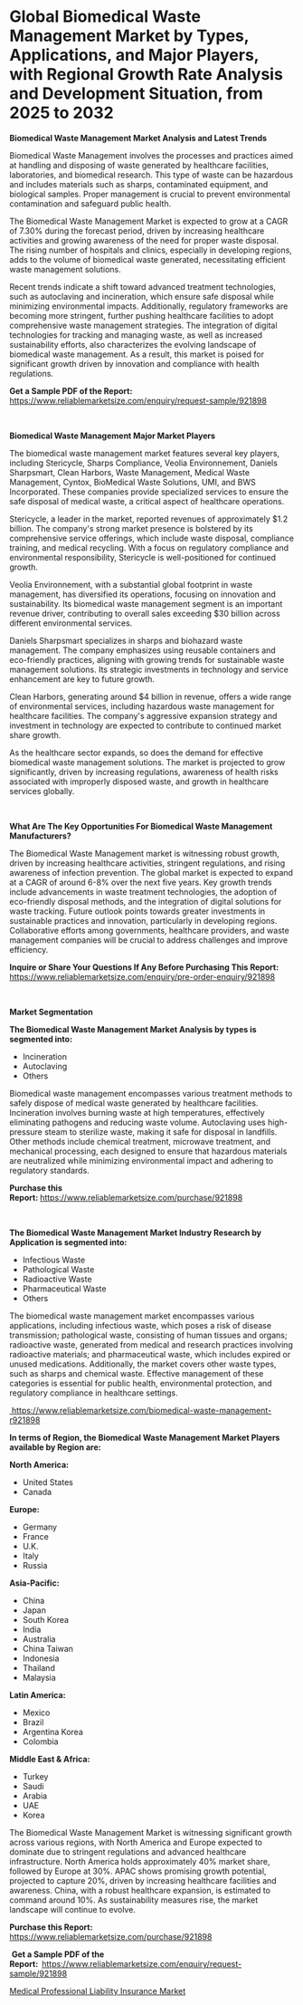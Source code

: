 <p><h1>Global Biomedical Waste Management Market by Types, Applications, and Major Players, with Regional Growth Rate Analysis and Development Situation, from 2025 to 2032</h1></p><p><strong>Biomedical Waste Management Market Analysis and Latest Trends</strong></p>
<p><p>Biomedical Waste Management involves the processes and practices aimed at handling and disposing of waste generated by healthcare facilities, laboratories, and biomedical research. This type of waste can be hazardous and includes materials such as sharps, contaminated equipment, and biological samples. Proper management is crucial to prevent environmental contamination and safeguard public health.</p><p>The Biomedical Waste Management Market is expected to grow at a CAGR of 7.30% during the forecast period, driven by increasing healthcare activities and growing awareness of the need for proper waste disposal. The rising number of hospitals and clinics, especially in developing regions, adds to the volume of biomedical waste generated, necessitating efficient waste management solutions. </p><p>Recent trends indicate a shift toward advanced treatment technologies, such as autoclaving and incineration, which ensure safe disposal while minimizing environmental impacts. Additionally, regulatory frameworks are becoming more stringent, further pushing healthcare facilities to adopt comprehensive waste management strategies. The integration of digital technologies for tracking and managing waste, as well as increased sustainability efforts, also characterizes the evolving landscape of biomedical waste management. As a result, this market is poised for significant growth driven by innovation and compliance with health regulations.</p></p>
<p><strong>Get a Sample PDF of the Report:&nbsp;</strong> <a href="https://www.reliablemarketsize.com/enquiry/request-sample/921898?utm_campaign=3075&utm_medium=2&utm_source=Github&utm_content=ia&utm_term=05032025&utm_id=biomedical-waste-management">https://www.reliablemarketsize.com/enquiry/request-sample/921898</a></p>
<p>&nbsp;</p>
<p><strong>Biomedical Waste Management Major Market Players</strong></p>
<p><p>The biomedical waste management market features several key players, including Stericycle, Sharps Compliance, Veolia Environnement, Daniels Sharpsmart, Clean Harbors, Waste Management, Medical Waste Management, Cyntox, BioMedical Waste Solutions, UMI, and BWS Incorporated. These companies provide specialized services to ensure the safe disposal of medical waste, a critical aspect of healthcare operations.</p><p>Stericycle, a leader in the market, reported revenues of approximately $1.2 billion. The company's strong market presence is bolstered by its comprehensive service offerings, which include waste disposal, compliance training, and medical recycling. With a focus on regulatory compliance and environmental responsibility, Stericycle is well-positioned for continued growth.</p><p>Veolia Environnement, with a substantial global footprint in waste management, has diversified its operations, focusing on innovation and sustainability. Its biomedical waste management segment is an important revenue driver, contributing to overall sales exceeding $30 billion across different environmental services.</p><p>Daniels Sharpsmart specializes in sharps and biohazard waste management. The company emphasizes using reusable containers and eco-friendly practices, aligning with growing trends for sustainable waste management solutions. Its strategic investments in technology and service enhancement are key to future growth.</p><p>Clean Harbors, generating around $4 billion in revenue, offers a wide range of environmental services, including hazardous waste management for healthcare facilities. The company's aggressive expansion strategy and investment in technology are expected to contribute to continued market share growth.</p><p>As the healthcare sector expands, so does the demand for effective biomedical waste management solutions. The market is projected to grow significantly, driven by increasing regulations, awareness of health risks associated with improperly disposed waste, and growth in healthcare services globally.</p></p>
<p>&nbsp;</p>
<p><strong>What Are The Key Opportunities For Biomedical Waste Management Manufacturers?</strong></p>
<p><p>The Biomedical Waste Management market is witnessing robust growth, driven by increasing healthcare activities, stringent regulations, and rising awareness of infection prevention. The global market is expected to expand at a CAGR of around 6-8% over the next five years. Key growth trends include advancements in waste treatment technologies, the adoption of eco-friendly disposal methods, and the integration of digital solutions for waste tracking. Future outlook points towards greater investments in sustainable practices and innovation, particularly in developing regions. Collaborative efforts among governments, healthcare providers, and waste management companies will be crucial to address challenges and improve efficiency.</p></p>
<p><strong>Inquire or Share Your Questions If Any Before Purchasing This Report:</strong> <a href="https://www.reliablemarketsize.com/enquiry/pre-order-enquiry/921898?utm_campaign=3075&utm_medium=2&utm_source=Github&utm_content=ia&utm_term=05032025&utm_id=biomedical-waste-management">https://www.reliablemarketsize.com/enquiry/pre-order-enquiry/921898</a></p>
<p>&nbsp;</p>
<p><strong>Market Segmentation</strong></p>
<p><strong>The Biomedical Waste Management Market Analysis by types is segmented into:</strong></p>
<p><ul><li>Incineration</li><li>Autoclaving</li><li>Others</li></ul></p>
<p><p>Biomedical waste management encompasses various treatment methods to safely dispose of medical waste generated by healthcare facilities. Incineration involves burning waste at high temperatures, effectively eliminating pathogens and reducing waste volume. Autoclaving uses high-pressure steam to sterilize waste, making it safe for disposal in landfills. Other methods include chemical treatment, microwave treatment, and mechanical processing, each designed to ensure that hazardous materials are neutralized while minimizing environmental impact and adhering to regulatory standards.</p></p>
<p><strong>Purchase this Report:&nbsp;</strong><a href="https://www.reliablemarketsize.com/purchase/921898?utm_campaign=3075&utm_medium=2&utm_source=Github&utm_content=ia&utm_term=05032025&utm_id=biomedical-waste-management">https://www.reliablemarketsize.com/purchase/921898</a></p>
<p>&nbsp;</p>
<p><strong>The Biomedical Waste Management Market Industry Research by Application is segmented into:</strong></p>
<p><ul><li>Infectious Waste</li><li>Pathological Waste</li><li>Radioactive Waste</li><li>Pharmaceutical Waste</li><li>Others</li></ul></p>
<p><p>The biomedical waste management market encompasses various applications, including infectious waste, which poses a risk of disease transmission; pathological waste, consisting of human tissues and organs; radioactive waste, generated from medical and research practices involving radioactive materials; and pharmaceutical waste, which includes expired or unused medications. Additionally, the market covers other waste types, such as sharps and chemical waste. Effective management of these categories is essential for public health, environmental protection, and regulatory compliance in healthcare settings.</p></p>
<p><a href="https://www.reliablemarketsize.com/biomedical-waste-management-r921898?utm_campaign=3075&utm_medium=2&utm_source=Github&utm_content=ia&utm_term=05032025&utm_id=biomedical-waste-management">&nbsp;https://www.reliablemarketsize.com/biomedical-waste-management-r921898</a></p>
<p><strong>In terms of Region, the Biomedical Waste Management Market Players available by Region are:</strong></p>
<p>
    <p> <strong> North America: </strong>
        <ul>
            <li>United States</li>
            <li>Canada</li>
        </ul>
        </p> 
    <p> <strong> Europe: </strong>
        <ul>
            <li>Germany</li>
            <li>France</li>
            <li>U.K.</li>
            <li>Italy</li>
            <li>Russia</li>
        </ul>
        </p> 
    <p> <strong> Asia-Pacific: </strong>
        <ul>
            <li>China</li>
            <li>Japan</li>
            <li>South Korea</li>
            <li>India</li>
            <li>Australia</li>
            <li>China Taiwan</li>
            <li>Indonesia</li>
            <li>Thailand</li>
            <li>Malaysia</li>
        </ul>
        </p> 
    <p> <strong> Latin America: </strong>
        <ul>
            <li>Mexico</li>
            <li>Brazil</li>
            <li>Argentina Korea</li>
            <li>Colombia</li>
        </ul>
        </p> 
    <p> <strong> Middle East & Africa: </strong>
        <ul>
            <li>Turkey</li>
            <li>Saudi</li>
            <li>Arabia</li>
            <li>UAE</li>
            <li>Korea</li>
        </ul>
    </p>
    </p>
<p><p>The Biomedical Waste Management Market is witnessing significant growth across various regions, with North America and Europe expected to dominate due to stringent regulations and advanced healthcare infrastructure. North America holds approximately 40% market share, followed by Europe at 30%. APAC shows promising growth potential, projected to capture 20%, driven by increasing healthcare facilities and awareness. China, with a robust healthcare expansion, is estimated to command around 10%. As sustainability measures rise, the market landscape will continue to evolve.</p></p>
<p><strong>Purchase this Report: </strong><a href="https://www.reliablemarketsize.com/purchase/921898?utm_campaign=3075&utm_medium=2&utm_source=Github&utm_content=ia&utm_term=05032025&utm_id=biomedical-waste-management">https://www.reliablemarketsize.com/purchase/921898</a></p>
<p>&nbsp;<strong>Get a Sample PDF of the Report:&nbsp;&nbsp;</strong><a href="https://www.reliablemarketsize.com/enquiry/request-sample/921898?utm_campaign=3075&utm_medium=2&utm_source=Github&utm_content=ia&utm_term=05032025&utm_id=biomedical-waste-management">https://www.reliablemarketsize.com/enquiry/request-sample/921898</a></p>
<p><strong></strong></p>
<p><p><a href="https://github.com/hunanuzmez/Market-Research-Report-List-1/blob/main/medical-professional-liability-insurance-market.md?utm_campaign=3075&utm_medium=2&utm_source=Github&utm_content=ia&utm_term=05032025&utm_id=biomedical-waste-management">Medical Professional Liability Insurance Market</a></p></p>